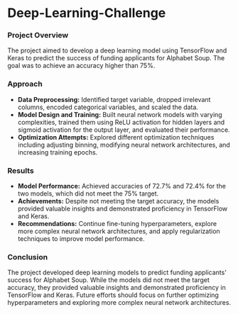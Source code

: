 # Deep-Learning-Challenge
### Project Overview
The project aimed to develop a deep learning model using TensorFlow and Keras to predict the success of funding applicants for Alphabet Soup. The goal was to achieve an accuracy higher than 75%.

### Approach
- **Data Preprocessing:** Identified target variable, dropped irrelevant columns, encoded categorical variables, and scaled the data.
- **Model Design and Training:** Built neural network models with varying complexities, trained them using ReLU activation for hidden layers and sigmoid activation for the output layer, and evaluated their performance.
- **Optimization Attempts:** Explored different optimization techniques including adjusting binning, modifying neural network architectures, and increasing training epochs.

### Results
- **Model Performance:** Achieved accuracies of 72.7% and 72.4% for the two models, which did not meet the 75% target.
- **Achievements:** Despite not meeting the target accuracy, the models provided valuable insights and demonstrated proficiency in TensorFlow and Keras.
- **Recommendations:** Continue fine-tuning hyperparameters, explore more complex neural network architectures, and apply regularization techniques to improve model performance.

### Conclusion
The project developed deep learning models to predict funding applicants' success for Alphabet Soup. While the models did not meet the target accuracy, they provided valuable insights and demonstrated proficiency in TensorFlow and Keras. Future efforts should focus on further optimizing hyperparameters and exploring more complex neural network architectures.
